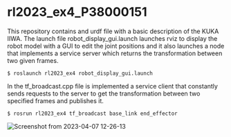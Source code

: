 # rl2023_ex4_P38000151

This repository contains and urdf file with a basic description of the KUKA IIWA. The launch file robot_display_gui.launch launches rviz to display the robot model with a GUI to edit the joint positions and it also launches a node that implements a service server which returns the transformation between two given frames.

```
$ roslaunch rl2023_ex4 robot_display_gui.launch
```

In the tf_broadcast.cpp file is implemented a service client that constantly sends requests to the server to get the transformation between two specified frames and publishes it.

```
$ rosrun rl2023_ex4 tf_broadcast base_link end_effector
```

![Screenshot from 2023-04-07 12-26-13](https://user-images.githubusercontent.com/127132537/230594538-47fe1d4c-cda0-4d25-a22a-0ec71e1e1ca3.png)
